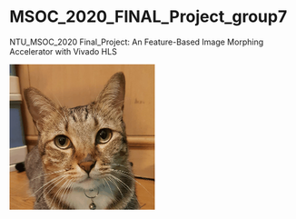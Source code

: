 # MSOC_2020_FINAL_Project_group7
NTU_MSOC_2020 Final_Project: An Feature-Based Image Morphing Accelerator with Vivado HLS

![Image Morphing](https://github.com/MRdudu156/MSOC_2020_FINAL_Project_group7/blob/main/image_morphing/gif/Morphing_2.gif?raw=true)

